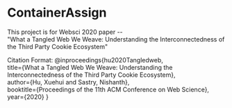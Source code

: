 # ContainerAssign
This project is for Websci 2020 paper --  
    "What a Tangled Web We Weave: Understanding the Interconnectedness of the Third Party Cookie Ecosystem"

   
   

Citation Format:
@inproceedings{hu2020Tangledweb,   
  title={What a Tangled Web We Weave: Understanding the Interconnectedness of the Third Party Cookie Ecosystem},    
  author={Hu, Xuehui and Sastry, Nishanth},    
  booktitle={Proceedings of the 11th ACM Conference on Web Science},   
  year={2020}
}
